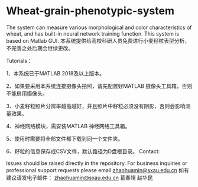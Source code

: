 # Wheat-grain-phenotypic-system
The system can measure various morphological and color characteristics of wheat, and has built-in neural network training function.
This system is based on Matlab GUI.
本系统提供给高校科研人员免费进行小麦籽粒表型分析，不完善之处后期会继续更改。

Tutorials：

1、本系统已于MATLAB 2018及以上版本。

2、如果要采用本系统连接摄像头拍照，请先配置好MATLAB 摄像头工具箱，否则不能启用摄像头。

3、小麦籽粒照片分辨率越高越好，并且照片中籽粒必须没有阴影，否则会影响测量效果。

4、神经网络模块，需安装MATLAB 神经网络工具箱。

5、使用时需要将全部文件都下载到同一个文件夹。

6、籽粒的信息保存成CSV文件，默认路径为D盘根目录。
Contact:

Issues should be raised directly in the repository. For business inquiries or professional support requests please  email zhaohuamin@sxau.edu.cn 
如有建议请发电子邮件： zhaohuamin@sxau.edu.cn  葛春靖 赵华民
